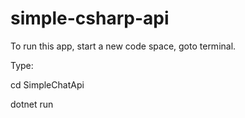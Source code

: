 # simple-csharp-api

To run this app, start a new code space, goto terminal.

Type:

cd SimpleChatApi

dotnet run
